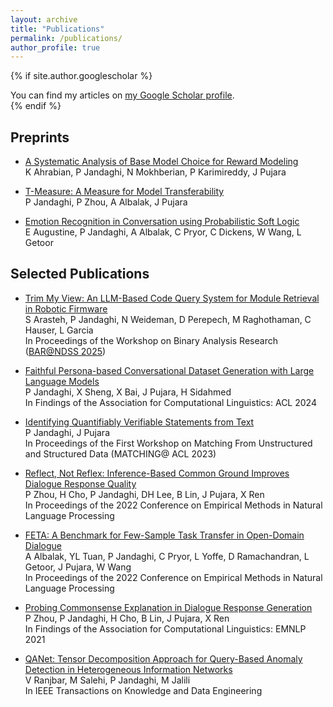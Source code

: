 ```yaml
---
layout: archive
title: "Publications"
permalink: /publications/
author_profile: true
---
```


{% if site.author.googlescholar %}
  <div class="wordwrap">You can find my articles on <a href="{{site.author.googlescholar}}">my Google Scholar profile</a>.</div>
{% endif %}


Preprints
-------
* [A Systematic Analysis of Base Model Choice for Reward Modeling]()<br>
K Ahrabian, P Jandaghi, N Mokhberian, P Karimireddy, J Pujara

* [T-Measure: A Measure for Model Transferability]()<br>
P Jandaghi, P Zhou, A Albalak, J Pujara

* [Emotion Recognition in Conversation using Probabilistic Soft Logic](https://arxiv.org/abs/2207.07238.pdf)<br>
E Augustine, P Jandaghi, A Albalak, C Pryor, C Dickens, W Wang, L Getoor

Selected Publications
------
* [Trim My View: An LLM-Based Code Query System for Module Retrieval in Robotic Firmware](https://arxiv.org/pdf/2503.03969)<br>
  S Arasteh, P Jandaghi, N Weideman, D Perepech, M Raghothaman, C Hauser, L Garcia <br>
  In Proceedings of the Workshop on Binary Analysis Research ([BAR@NDSS 2025](https://www.ndss-symposium.org/ndss2025/submissions/cfp-bar/))


* [Faithful Persona-based Conversational Dataset Generation with Large Language Models](https://arxiv.org/abs/2312.10007.pdf)<br>
  P Jandaghi, X Sheng, X Bai, J Pujara, H Sidahmed <br>
  In Findings of the Association for Computational Linguistics: ACL 2024
  
* [Identifying Quantifiably Verifiable Statements from Text](https://aclanthology.org/2023.matching-1.2.pdf)<br>
  P Jandaghi, J Pujara <br>
  In Proceedings of the First Workshop on Matching From Unstructured and Structured Data (MATCHING@ ACL 2023)

* [Reflect, Not Reflex: Inference-Based Common Ground Improves Dialogue Response Quality](https://aclanthology.org/2022.emnlp-main.714.pdf)<br>
  P Zhou, H Cho, P Jandaghi, DH Lee, B Lin, J Pujara, X Ren <br>
  In Proceedings of the 2022 Conference on Empirical Methods in Natural Language Processing

* [FETA: A Benchmark for Few-Sample Task Transfer in Open-Domain Dialogue](https://aclanthology.org/2022.emnlp-main.751.pdf) <br>
  A Albalak, YL Tuan, P Jandaghi, C Pryor, L Yoffe, D Ramachandran, L Getoor, J Pujara, W Wang <br>
  In Proceedings of the 2022 Conference on Empirical Methods in Natural Language Processing

* [Probing Commonsense Explanation in Dialogue Response Generation](https://aclanthology.org/2021.findings-emnlp.349.pdf) <br>
  P Zhou, P Jandaghi, H Cho, B Lin, J Pujara, X Ren <br>
  In Findings of the Association for Computational Linguistics: EMNLP 2021

* [QANet: Tensor Decomposition Approach for Query-Based Anomaly Detection in Heterogeneous Information Networks](https://ieeexplore.ieee.org/stamp/stamp.jsp?tp=&arnumber=8488508&tag=1) <br>
  V Ranjbar, M Salehi, P Jandaghi, M Jalili <br>
  In IEEE Transactions on Knowledge and Data Engineering

